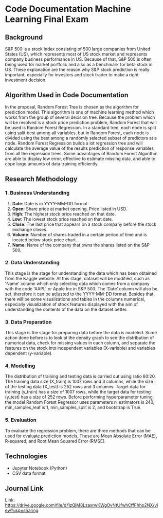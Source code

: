 # Code Documentation Machine Learning Final Exam
## Background
S&P 500 is a stock index consisting of 500 large companies from United States (US), which represents most of US stock market and represents company business performance in US.
Because of that, S&P 500 is often being used for market portfolio and also as a benchmark for beta stock in US. 
These explanation are the reason why S&P stock prediction is really important, especially for investors and stock trader to make a right investment decision.

## Algorithm Used in Code Documentation
In the proposal, Random Forest Tree is chosen as the algorithm for prediction model. 
This algorithm is one of machine learning method which works from the group of several decision tree.
Because the problem which will be resolved is a stock price prediction problem, Random Forest that will be used is Random Forest Regression.
In a standard tree, each node is split using split best among all variables, but in Random Forest, each node is divided using the best among a randomly selected subset of predictors at a node. 
Random Forest Regression builds a lot regression tree and will calculate the average value of the results prediction of response variables from all the regression trees.
Some advantages of Random Forest Algorithm are able to display low error, effective to estimate missing data, and able to cope large amounts of data training efficiently.

## Research Methodology
### 1. Business Understanding
1. **Date**:
Date is in YYYY-MM-DD format.
2. **Open**:
Share price at market opening. Price listed in USD.
3. **High**: 
The highest stock price reached on that date.  
4. **Low**: 
The lowest stock price reached on that date.  
5. **Close**: 
The last price that appears on a stock company before the stock exchange closes.
6. **Volume**:
Number of shares traded in a certain period of time and is located below stock price chart.
7. **Name**:
Name of the company that owns the shares listed on the S&P 500.

### 2. Data Understanding
This stage is the stage for understanding the data which has been obtained from the Kaggle website. 
At this stage, dataset will be modified, such as 'Name' column which only selecting data which comes from a company with the code 'AAPL' or Apple Inc in S&P 500. 
The ‘Date’ column will also be set, therefore it can be adjusted to the YYYY-MM-DD format. 
Besides that, there will be some visualizations and tables in the columns numerical, especially visualization of stock features displayed with the aim of understanding the contents of the data on the dataset better.
 
### 3. Data Preparation
This stage is the stage for preparing data before the data is modeled. 
Some action done before is to look at the density graph to see the distribution of numerical data, check for missing values in each column, and separate the features on the stock into independent variables (X-variable) and variables dependent (y-variable).
 
### 4. Modelling
The distribution of training and testing data is carried out using ratio 80:20. 
The training data size (X_train) is 1007 rows and 3 columns, while the size of the testing data (X_test) is 252 rows and 3 columns. 
Target data for training (y_train) has a size of 1007 rows, while the target data for testing (y_test) has a size of 252 rows.
Before performing hyperparameter tuning, the model Random Forest Regressor uses parameters n_estimators is 240, min_samples_leaf is 1, min_samples_split is 2, and bootstrap is True.

### 5. Evaluation
To evaluate the regression problem, there are three methods that can be used for evaluate prediction models. 
These are Mean Absolute Error (MAE), R-squared, and Root Mean Squared Error (RMSE).

## Technologies 
- Jupyter Notebook (Python)
- CSV data format
  
## Journal Link
Link: https://drive.google.com/file/d/1zQiM8LzaxrwKWgOvNtUfwhCffFhho2NX/view?usp=sharing
